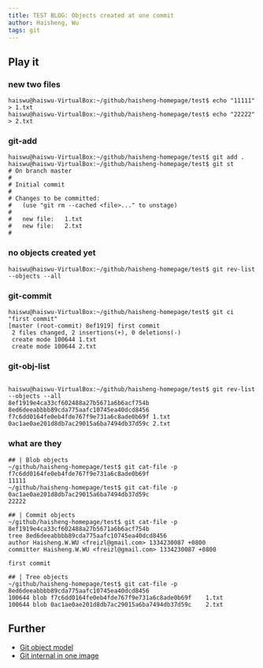```yaml
---
title: TEST BLOG: Objects created at one commit
author: Haisheng, Wu
tags: git
---
```


## Play it

### new two files
~~~~~~{.sh}
haiswu@haiswu-VirtualBox:~/github/haisheng-homepage/test$ echo "11111" > 1.txt
haiswu@haiswu-VirtualBox:~/github/haisheng-homepage/test$ echo "22222" > 2.txt
~~~~~~

### git-add

~~~~~~{.sh}
haiswu@haiswu-VirtualBox:~/github/haisheng-homepage/test$ git add .
haiswu@haiswu-VirtualBox:~/github/haisheng-homepage/test$ git st
# On branch master
#
# Initial commit
#
# Changes to be committed:
#   (use "git rm --cached <file>..." to unstage)
#
#	new file:   1.txt
#	new file:   2.txt
#
~~~~~~
  
### no objects created yet

~~~~~~{.sh}
haiswu@haiswu-VirtualBox:~/github/haisheng-homepage/test$ git rev-list --objects --all
~~~~~~

### git-commit

~~~~~~{.sh}
haiswu@haiswu-VirtualBox:~/github/haisheng-homepage/test$ git ci "first commit"
[master (root-commit) 8ef1919] first commit
 2 files changed, 2 insertions(+), 0 deletions(-)
 create mode 100644 1.txt
 create mode 100644 2.txt

~~~~~~

### git-obj-list

~~~~~~{.sh}

haiswu@haiswu-VirtualBox:~/github/haisheng-homepage/test$ git rev-list --objects --all
8ef1919e4ca33cf602488a27b5671a6b6acf754b
8ed6deeabbbb89cda775aafc10745ea40dcd8456 
f7c6dd0164fe0eb4fde767f9e731a6c8ade0b69f 1.txt
0ac1ae0ae201d8db7ac29015a6ba7494db37d59c 2.txt

~~~~~~

### what are they

~~~~~~{.sh}
## | Blob objects
~/github/haisheng-homepage/test$ git cat-file -p f7c6dd0164fe0eb4fde767f9e731a6c8ade0b69f
11111
~/github/haisheng-homepage/test$ git cat-file -p 0ac1ae0ae201d8db7ac29015a6ba7494db37d59c
22222

## | Commit objects
~/github/haisheng-homepage/test$ git cat-file -p 8ef1919e4ca33cf602488a27b5671a6b6acf754b
tree 8ed6deeabbbb89cda775aafc10745ea40dcd8456
author Haisheng.W.WU <freizl@gmail.com> 1334230087 +0800
committer Haisheng.W.WU <freizl@gmail.com> 1334230087 +0800

first commit

## | Tree objects
~/github/haisheng-homepage/test$ git cat-file -p 8ed6deeabbbb89cda775aafc10745ea40dcd8456
100644 blob f7c6dd0164fe0eb4fde767f9e731a6c8ade0b69f	1.txt
100644 blob 0ac1ae0ae201d8db7ac29015a6ba7494db37d59c	2.txt

~~~~~~

## Further
  - [Git object model]
  - [Git internal in one image]

[Git internal in one image]: (http://0.0.0.0:9900/posts/readings/2012-04-08-notes-progit.html#internal)
[Git object model]: (http://book.git-scm.com/)
